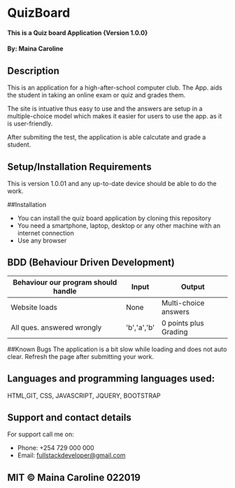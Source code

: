 # QuizBoard

#### This is a Quiz board Application {Version 1.0.0}

#### By: Maina Caroline

## Description
This is an application for a high-after-school computer club. The App. aids the student in taking an online exam or quiz 
and grades them.

The site is intuative thus easy to use and the answers are setup in a multiple-choice model which makes it easier for users to use the app. as it is user-friendly.

After submiting the test, the application is able calcutate and grade a student.

## Setup/Installation Requirements
This is version 1.0.01 and any up-to-date device should be able to do the work. 

##Installation 
* You can install the quiz board application by cloning this repository
* You need a smartphone, laptop, desktop or any other machine with an internet connection
* Use any browser

## BDD (Behaviour Driven Development)

| Behaviour our program should handle           | Input           | Output                        |
| ----------------------------------------------|-----------------| ------------------------------|
| Website loads                                 | None            | Multi-choice answers          |                            | No questions answered                         | None            | please complete the questions |                      |   | All ques. answered correctly                  | "a",'b', 'c'    | 30 points plus Grading        |                   |   
| All ques. answered wrongly                    | 'b','a','b'     | 0 points plus Grading         |
                                                        
                                                                                     
##Known Bugs
The application is a bit slow while loading and does not auto clear. Refresh the page after submitting your work.

## Languages and programming languages used:
HTML,GIT, CSS, JAVASCRIPT, JQUERY, BOOTSTRAP

## Support and contact details
For support call me on:
* Phone: +254 729 000 000
* Email: fullstackdeveloper@gmail.com


## MIT © Maina Caroline 022019



